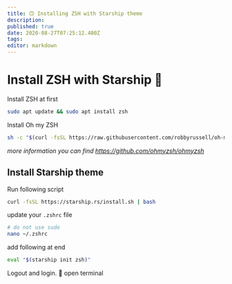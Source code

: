 ```yaml
---
title: 🙃 Installing ZSH with Starship theme
description: 
published: true
date: 2020-08-27T07:25:12.400Z
tags: 
editor: markdown
---
```


# Install ZSH with Starship 🚀

Install ZSH at first

```bash
sudo apt update && sudo apt install zsh
```

Install Oh my ZSH

```bash
sh -c "$(curl -fsSL https://raw.githubusercontent.com/robbyrussell/oh-my-zsh/master/tools/install.sh)"
```

*more information you can find https://github.com/ohmyzsh/ohmyzsh*

## Install Starship theme 

Run following script

```bash
curl -fsSL https://starship.rs/install.sh | bash
```

update your `.zshrc` file

```bash
# do not use sudo
nano ~/.zshrc
```
add following at end 

```bash
eval "$(starship init zsh)"
```

Logout and login. 🎉 open terminal